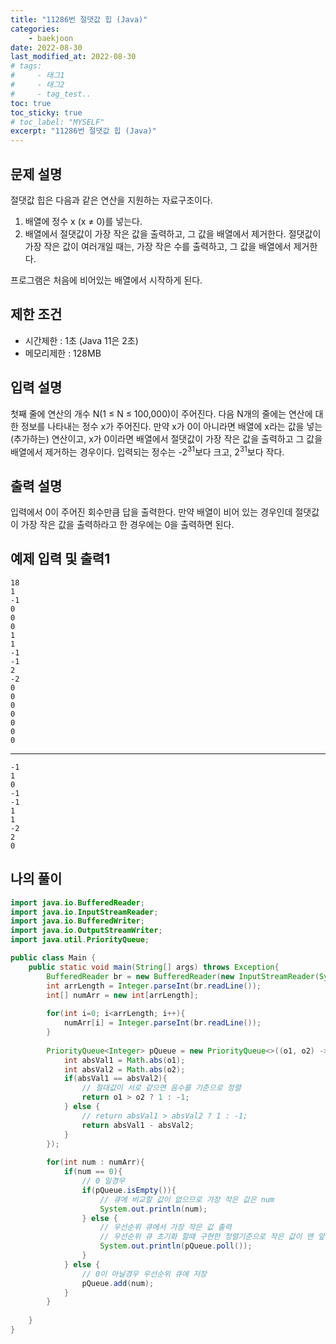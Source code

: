 ```yaml
---
title: "11286번 절댓값 힙 (Java)"
categories: 
    - baekjoon
date: 2022-08-30
last_modified_at: 2022-08-30
# tags:
#     - 태그1
#     - 태그2
#     - tag_test..
toc: true
toc_sticky: true
# toc_label: "MYSELF"
excerpt: "11286번 절댓값 힙 (Java)"
---
```

## 문제 설명

절댓값 힙은 다음과 같은 연산을 지원하는 자료구조이다.

1. 배열에 정수 x (x ≠ 0)를 넣는다.
2. 배열에서 절댓값이 가장 작은 값을 출력하고, 그 값을 배열에서 제거한다. 절댓값이 가장 작은 값이 여러개일 때는, 가장 작은 수를 출력하고, 그 값을 배열에서 제거한다.

프로그램은 처음에 비어있는 배열에서 시작하게 된다.

## 제한 조건

- 시간제한 : 1초 (Java 11은 2초)
- 메모리제한 : 128MB

## 입력 설명

첫째 줄에 연산의 개수 N(1 ≤ N ≤ 100,000)이 주어진다. 다음 N개의 줄에는 연산에 대한 정보를 나타내는 정수 x가 주어진다. 만약 x가 0이 아니라면 배열에 x라는 값을 넣는(추가하는) 연산이고, x가 0이라면 배열에서 절댓값이 가장 작은 값을 출력하고 그 값을 배열에서 제거하는 경우이다. 입력되는 정수는 -2<sup>31</sup>보다 크고, 2<sup>31</sup>보다 작다.

## 출력 설명

입력에서 0이 주어진 회수만큼 답을 출력한다. 만약 배열이 비어 있는 경우인데 절댓값이 가장 작은 값을 출력하라고 한 경우에는 0을 출력하면 된다.

## 예제 입력 및 출력1

    18
    1
    -1
    0
    0
    0
    1
    1
    -1
    -1
    2
    -2
    0
    0
    0
    0
    0
    0
    0
<hr>

    -1
    1
    0
    -1
    -1
    1
    1
    -2
    2
    0

## 나의 풀이

```java
import java.io.BufferedReader;
import java.io.InputStreamReader;
import java.io.BufferedWriter;
import java.io.OutputStreamWriter;
import java.util.PriorityQueue;

public class Main {
    public static void main(String[] args) throws Exception{
        BufferedReader br = new BufferedReader(new InputStreamReader(System.in));
        int arrLength = Integer.parseInt(br.readLine());
        int[] numArr = new int[arrLength];
        
        for(int i=0; i<arrLength; i++){
            numArr[i] = Integer.parseInt(br.readLine());
        }
        
        PriorityQueue<Integer> pQueue = new PriorityQueue<>((o1, o2) -> {
            int absVal1 = Math.abs(o1);
            int absVal2 = Math.abs(o2);
            if(absVal1 == absVal2){
                // 절대값이 서로 같으면 음수를 기준으로 정렬
                return o1 > o2 ? 1 : -1;
            } else {
                // return absVal1 > absVal2 ? 1 : -1;
                return absVal1 - absVal2;
            }
        });
        
        for(int num : numArr){
            if(num == 0){
                // 0 일경우
                if(pQueue.isEmpty()){
                    // 큐에 비교할 값이 없으므로 가장 작은 값은 num
                    System.out.println(num);
                } else {
                    // 우선순위 큐에서 가장 작은 값 출력 
                    // 우선순위 큐 초기화 할때 구현한 정렬기준으로 작은 값이 맨 앞에 있음
                    System.out.println(pQueue.poll());
                }
            } else {
                // 0이 아닐경우 우선순위 큐에 저장
                pQueue.add(num);
            }
        }
        
    }
}
```
